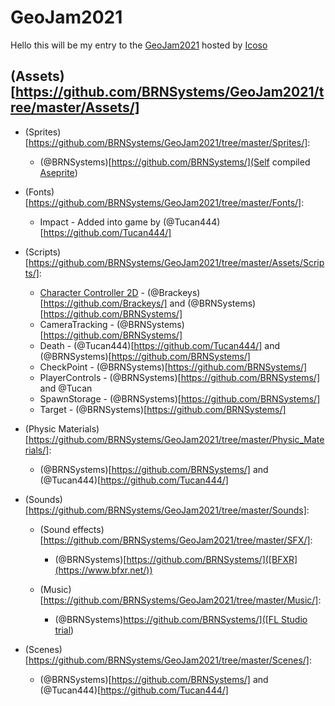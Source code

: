 # GeoJam2021

Hello this will be my entry to the [GeoJam2021](https://itch.io/jam/geojam-2021) hosted by [Icoso](https://www.youtube.com/channel/UCL7FCx3MrwKGYFEs91Lz0yg)

## (Assets)[https://github.com/BRNSystems/GeoJam2021/tree/master/Assets/]

- (Sprites)[https://github.com/BRNSystems/GeoJam2021/tree/master/Sprites/]:
    - (@BRNSystems)[https://github.com/BRNSystems/](Self compiled [Aseprite](https://www.aseprite.org/))

- (Fonts)[https://github.com/BRNSystems/GeoJam2021/tree/master/Fonts/]:
    - Impact - Added into game by (@Tucan444)[https://github.com/Tucan444/]

- (Scripts)[https://github.com/BRNSystems/GeoJam2021/tree/master/Assets/Scripts/]:
    - [Character Controller 2D](https://github.com/Brackeys/2D-Character-Controller/blob/master/CharacterController2D.cs) - (@Brackeys)[https://github.com/Brackeys/] and (@BRNSystems)[https://github.com/BRNSystems/]
    - CameraTracking - (@BRNSystems)[https://github.com/BRNSystems/]
    - Death - (@Tucan444)[https://github.com/Tucan444/] and (@BRNSystems)[https://github.com/BRNSystems/]
    - CheckPoint - (@BRNSystems)[https://github.com/BRNSystems/]
    - PlayerControls - (@BRNSystems)[https://github.com/BRNSystems/] and @Tucan
    - SpawnStorage - (@BRNSystems)[https://github.com/BRNSystems/]
    - Target - (@BRNSystems)[https://github.com/BRNSystems/]

- (Physic Materials)[https://github.com/BRNSystems/GeoJam2021/tree/master/Physic_Materials/]:
    - (@BRNSystems)[https://github.com/BRNSystems/] and (@Tucan444)[https://github.com/Tucan444/]

- (Sounds)[https://github.com/BRNSystems/GeoJam2021/tree/master/Sounds]:
    - (Sound effects)[https://github.com/BRNSystems/GeoJam2021/tree/master/SFX/]:
        - (@BRNSystems)[https://github.com/BRNSystems/]([BFXR](https://www.bfxr.net/))

    - (Music)[https://github.com/BRNSystems/GeoJam2021/tree/master/Music/]:
        - (@BRNSystems)[https://github.com/BRNSystems/]([FL Studio trial](https://www.image-line.com/fl-studio/))

- (Scenes)[https://github.com/BRNSystems/GeoJam2021/tree/master/Scenes/]:
    - (@BRNSystems)[https://github.com/BRNSystems/] and (@Tucan444)[https://github.com/Tucan444/]
